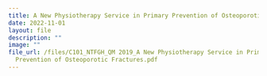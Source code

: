 ```yaml
---
title: A New Physiotherapy Service in Primary Prevention of Osteoporotic Fractures
date: 2022-11-01
layout: file
description: ""
image: ""
file_url: /files/C101_NTFGH_QM 2019_A New Physiotherapy Service in Primary
  Prevention of Osteoporotic Fractures.pdf
---
```

